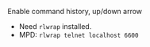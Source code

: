 Enable command history, up/down arrow
- Need `rlwrap` installed.
- MPD: `rlwrap telnet localhost 6600`
